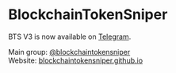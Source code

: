 <h1>BlockchainTokenSniper</h1>

BTS V3 is now available on <a href="https://t.me/btsv3bot">Telegram</a>.

Main group: <a href="https://t.me/blockchaintokensniper">@blockchaintokensniper</a><br>
Website: <a href="https://blockchaintokensniper.github.io">blockchaintokensniper.github.io</a>
